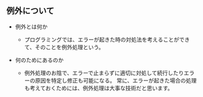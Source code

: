 ## 例外について

- 例外とは何か

  - プログラミングでは、エラーが起きた時の対処法を考えることができて、そのことを例外処理という。

- 何のためにあるのか
  - 例外処理のお陰で、エラーで止まらずに適切に対処して続行したりエラーの原因を特定し修正も可能になる。
    常に、エラーが起きた場合の処理も考えておくためには、例外処理は大事な技術だと思います。
